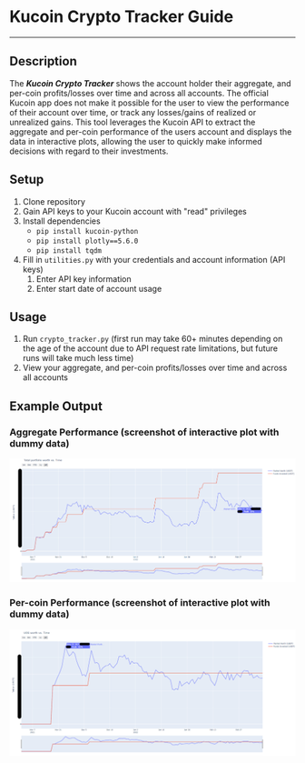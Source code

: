 # Kucoin Crypto Tracker Guide

---

## Description
The **_Kucoin Crypto Tracker_** shows the account holder their aggregate,
and per-coin profits/losses over time and across all accounts. The official
Kucoin app does not make it possible for the user to view the performance of
their account over time, or track any losses/gains of realized or unrealized
gains. This tool leverages the Kucoin API to extract the aggregate and
per-coin performance of the users account and displays the data in interactive
plots, allowing the user to quickly make informed decisions with regard to 
their investments.

## Setup
1. Clone repository 
2. Gain API keys to your Kucoin account with "read" privileges
3. Install dependencies
   - `pip install kucoin-python`
   - `pip install plotly==5.6.0`
   - `pip install tqdm`
4. Fill in `utilities.py` with your credentials and account information (API keys)
   1. Enter API key information
   2. Enter start date of account usage

## Usage
1. Run `crypto_tracker.py` (first run may take 60+ minutes depending on the age of the account due to
API request rate limitations, but future runs will take much less time)
2. View your aggregate, and per-coin profits/losses over time and across all accounts

## Example Output
### Aggregate Performance (screenshot of interactive plot with dummy data)
![img.png](img.png)
### Per-coin Performance (screenshot of interactive plot with dummy data)
![img_1.png](img_1.png)
